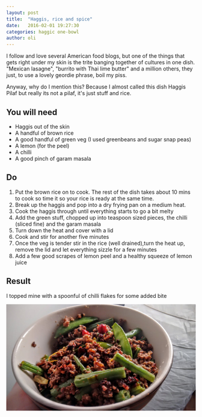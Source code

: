 ```yaml
---
layout: post
title:  "Haggis, rice and spice"
date:   2016-02-01 19:27:30
categories: haggic one-bowl  
author: oli
---
```


I follow and love several American food blogs, but one of the things that gets right under my skin is the trite banging together of cultures in one dish. "Mexican lasagne", "burrito with Thai lime butter" and a million others, they just, to use a lovely geordie phrase, boil my piss.

Anyway, why do I mention this?  Because I almost called this dish Haggis Pilaf but really its not a pilaf, it's just stuff and rice.

## You will need


* Haggis out of the skin
* A handful of brown rice
* A good handful of green veg (I used greenbeans and sugar snap peas)
* A lemon (for the peel)
* A chilli
* A good pinch of garam masala


## Do

1. Put the brown rice on to cook.  The rest of the dish takes about 10 mins to cook so time it so your rice is ready at the same time.
2. Break up the haggis and pop into a dry frying pan on a medium heat.
3. Cook the haggis through until everything starts to go a bit melty
4. Add the green stuff, chopped up into teaspoon sized pieces, the chilli (sliced fine) and the garam masala
5. Turn down the heat and cover with a lid
6. Cook and stir for another five minutes
7. Once the veg is tender stir in the rice (well drained),turn the heat up, remove the lid and let everything sizzle for a few minutes
8. Add a few good scrapes of lemon peel and a healthy squeeze of lemon juice

## Result

I topped mine with a spoonful of chilli flakes for some added bite

![The result](/images/haggis.jpg)

